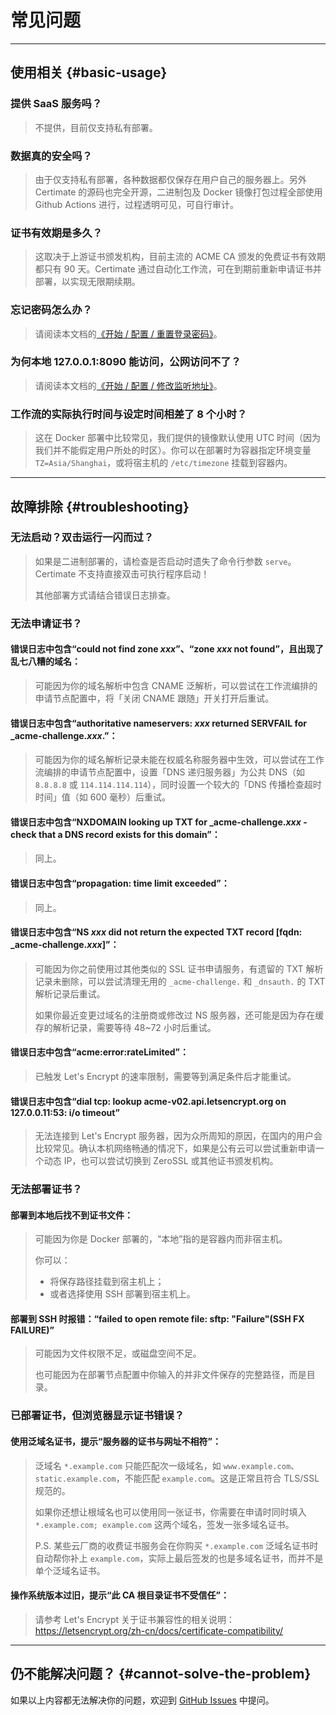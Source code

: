 ﻿# 常见问题

---

## 使用相关 {#basic-usage}

### 提供 SaaS 服务吗？

> 不提供，目前仅支持私有部署。

### 数据真的安全吗？

> 由于仅支持私有部署，各种数据都仅保存在用户自己的服务器上。另外 Certimate 的源码也完全开源，二进制包及 Docker 镜像打包过程全部使用 Github Actions 进行，过程透明可见，可自行审计。

### 证书有效期是多久？

> 这取决于上游证书颁发机构，目前主流的 ACME CA 颁发的免费证书有效期都只有 90 天。Certimate 通过自动化工作流，可在到期前重新申请证书并部署，以实现无限期续期。

### 忘记密码怎么办？

> 请阅读本文档的[《开始 / 配置 / 重置登录密码》](/docs/getting-started/configuration#reset-password)。

### 为何本地 127.0.0.1:8090 能访问，公网访问不了？

> 请阅读本文档的[《开始 / 配置 / 修改监听地址》](/docs/getting-started/configuration#set-the-listening-url)。

### 工作流的实际执行时间与设定时间相差了 8 个小时？

> 这在 Docker 部署中比较常见，我们提供的镜像默认使用 UTC 时间（因为我们并不能假定用户所处的时区）。你可以在部署时为容器指定环境变量 `TZ=Asia/Shanghai`，或将宿主机的 `/etc/timezone` 挂载到容器内。

---

## 故障排除 {#troubleshooting}

### 无法启动？双击运行一闪而过？

> 如果是二进制部署的，请检查是否启动时遗失了命令行参数 `serve`。Certimate 不支持直接双击可执行程序启动！
>
> 其他部署方式请结合错误日志排查。

### 无法申请证书？

#### 错误日志中包含“could not find zone _xxx_”、“zone _xxx_ not found”，且出现了乱七八糟的域名：

> 可能因为你的域名解析中包含 CNAME 泛解析，可以尝试在工作流编排的申请节点配置中，将「关闭 CNAME 跟随」开关打开后重试。

#### 错误日志中包含“authoritative nameservers: _xxx_ returned SERVFAIL for \_acme-challenge._xxx_.”：

> 可能因为你的域名解析记录未能在权威名称服务器中生效，可以尝试在工作流编排的申请节点配置中，设置「DNS 递归服务器」为公共 DNS（如 `8.8.8.8` 或 `114.114.114.114`），同时设置一个较大的「DNS 传播检查超时时间」值（如 600 毫秒）后重试。

#### 错误日志中包含“NXDOMAIN looking up TXT for \_acme-challenge._xxx_ - check that a DNS record exists for this domain”：

> 同上。

#### 错误日志中包含“propagation: time limit exceeded”：

> 同上。

#### 错误日志中包含“NS _xxx_ did not return the expected TXT record \[fqdn: \_acme-challenge._xxx_\]”：

> 可能因为你之前使用过其他类似的 SSL 证书申请服务，有遗留的 TXT 解析记录未删除，可以尝试清理无用的 `_acme-challenge.` 和 `_dnsauth.` 的 TXT 解析记录后重试。
>
> 如果你最近变更过域名的注册商或修改过 NS 服务器，还可能是因为存在缓存的解析记录，需要等待 48~72 小时后重试。

#### 错误日志中包含“acme:error:rateLimited”：

> 已触发 Let's Encrypt 的速率限制，需要等到满足条件后才能重试。

#### 错误日志中包含“dial tcp: lookup acme-v02.api.letsencrypt.org on 127.0.0.11:53: i/o timeout”

> 无法连接到 Let's Encrypt 服务器，因为众所周知的原因，在国内的用户会比较常见。确认本机网络畅通的情况下，如果是公有云可以尝试重新申请一个动态 IP，也可以尝试切换到 ZeroSSL 或其他证书颁发机构。

### 无法部署证书？

#### 部署到本地后找不到证书文件：

> 可能因为你是 Docker 部署的，“本地”指的是容器内而非宿主机。
>
> 你可以：
>
> - 将保存路径挂载到宿主机上；
> - 或者选择使用 SSH 部署到宿主机上。

#### 部署到 SSH 时报错：“failed to open remote file: sftp: "Failure"(SSH FX FAILURE)”

> 可能因为文件权限不足，或磁盘空间不足。
>
> 也可能因为在部署节点配置中你输入的并非文件保存的完整路径，而是目录。

### 已部署证书，但浏览器显示证书错误？

#### 使用泛域名证书，提示“服务器的证书与网址不相符”：

> 泛域名 `*.example.com` 只能匹配次一级域名，如 `www.example.com`、`static.example.com`，不能匹配 `example.com`。这是正常且符合 TLS/SSL 规范的。
>
> 如果你还想让根域名也可以使用同一张证书，你需要在申请时同时填入 `*.example.com; example.com` 这两个域名，签发一张多域名证书。
>
> P.S. 某些云厂商的收费证书服务会在你购买 `*.example.com` 泛域名证书时自动帮你补上 `example.com`，实际上最后签发的也是多域名证书，而并不是单个泛域名证书。

#### 操作系统版本过旧，提示“此 CA 根目录证书不受信任”：

> 请参考 Let's Encrypt 关于证书兼容性的相关说明：
> https://letsencrypt.org/zh-cn/docs/certificate-compatibility/

---

## 仍不能解决问题？ {#cannot-solve-the-problem}

如果以上内容都无法解决你的问题，欢迎到 [GitHub Issues](https://github.com/usual2970/certimate/issues) 中提问。
